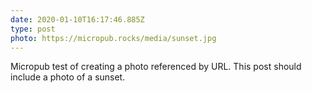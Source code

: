```yaml
---
date: 2020-01-10T16:17:46.885Z
type: post
photo: https://micropub.rocks/media/sunset.jpg
---
```

Micropub test of creating a photo referenced by URL. This post should include a photo of a sunset.
